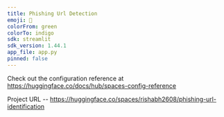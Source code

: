 ```yaml
---
title: Phishing Url Detection
emoji: 👀
colorFrom: green
colorTo: indigo
sdk: streamlit
sdk_version: 1.44.1
app_file: app.py
pinned: false
---
```


Check out the configuration reference at https://huggingface.co/docs/hub/spaces-config-reference


Project URL -- https://huggingface.co/spaces/rishabh2608/phishing-url-identification 